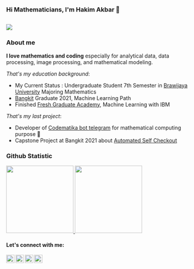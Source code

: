 ### Hi Mathematicians, I'm Hakim Akbar 👋
![](https://komarev.com/ghpvc/?username=hakimakbarmaulana&color=blue&style=flat-square&label=visitors)
---

### About me

**I love mathematics and coding** especially for analytical data, data processing, image processing, and mathematical modeling. 

*That's my education background*:

- My Current Status : Undergraduate Student 7th Semester in [Brawijaya University](https://ub.ac.id/) Majoring Mathematics
- [Bangkit](https://grow.google/intl/id_id/bangkit/) Graduate 2021, Machine Learning Path
- Finished [Fresh Graduate Academy](https://digitalent.kominfo.go.id/), Machine Learning with IBM

*That's my last project*:

- Developer of [Codematika bot telegram](https://t.me/codematikabot) for mathematical computing purpose 🎉
- Capstone Project at Bangkit 2021 about [Automated Self Checkout](https://github.com/hanan221/B21-CAP0454)

### Github Statistic
<p align="left">
<a href="https://github.com/dimasmds">
  <img height="180em" src="https://github-readme-stats-eight-theta.vercel.app/api?username=hakimakbarmaulana&show_icons=true&theme=algolia&include_all_commits=true&count_private=true"/>
  <img height="180em" src="https://github-readme-stats-eight-theta.vercel.app/api/top-langs/?username=hakimakbarmaulana&layout=compact&langs_count=8&theme=algolia"/>
</a>
</p>

#### Let's connect with me:

[<img align="left" alt="hakimakbar | Facebook" width="22px" src="https://www.freepnglogos.com/uploads/facebook-logo-13.png" />][facebook]
[<img align="left" alt="hakimakbar | LinkedIn" width="22px" src="https://media-exp1.licdn.com/dms/image/C4D0BAQGyOWvr4W0Pow/company-logo_200_200/0/1590003577120?e=2159024400&v=beta&t=CtsDFVp0TAdwyg73A8F82MohzKpAQy-pUGA13atPG6A" />][linkedin]
[<img align="left" alt="hakimakbar | Instagram" width="22px" src="https://upload.wikimedia.org/wikipedia/commons/thumb/e/e7/Instagram_logo_2016.svg/1200px-Instagram_logo_2016.svg.png" />][instagram]
[<img align="left" alt="hakimakbar | Telegram" width="22px" src="https://upload.wikimedia.org/wikipedia/commons/thumb/8/82/Telegram_logo.svg/1024px-Telegram_logo.svg.png" />][telegram]

<br/>

[facebook]: https://www.facebook.com/profile.php?id=100007099277951
[linkedin]: https://www.linkedin.com/in/mochamad-hakim-akbar-assidiq-maulana-45b2a1216
[instagram]: https://www.instagram.com/hakimakbarmaulana
[telegram]: https://t.me/hakimakbar

